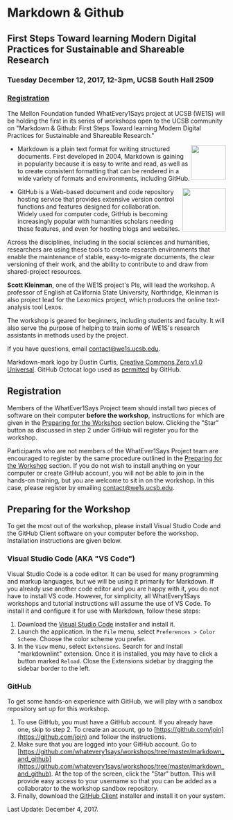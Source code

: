 # Markdown & Github

## First Steps Toward learning Modern Digital Practices for Sustainable and Shareable Research

### Tuesday December 12, 2017, 12-3pm, UCSB South Hall 2509

### [Registration](https://github.com/whatevery1says/workshops/tree/master/markdown_and_github#registration-1)

The Mellon Foundation funded WhatEvery1Says project at UCSB (WE1S) will be holding the first in its series of workshops open to the UCSB community on "Markdown & Github: First Steps Toward learning Modern Digital Practices for Sustainable and Shareable Research."

- <img src="https://upload.wikimedia.org/wikipedia/commons/thumb/4/48/Markdown-mark.svg/320px-Markdown-mark.svg.png" alt-text="Markdown Mark logo" align="right" height="80" style="height: 80px;"> Markdown is a plain text format for writing structured documents. First developed in 2004, Markdown is gaining in popularity because it is easy to write and read, as well as to create consistent formatting that can be rendered in a wide variety of formats and environments, including GitHub.

- <img src="https://assets-cdn.github.com/images/modules/logos_page/Octocat.png" alt-text="GitHub Octocat Logo" align="right" height="100" style="height: 100px;">GitHub is a Web-based document and code repository hosting service that provides extensive version control functions and features designed for collaboration. Widely used for computer code, GitHub is becoming increasingly popular with humanities scholars needing these features, and even for hosting blogs and websites.

Across the disciplines, including in the social sciences and humanities, researchers are using these tools to create research environments that enable the maintenance of stable, easy-to-migrate documents, the clear versioning of their work, and the ability to contribute to and draw from shared-project resources.

**Scott Kleinman**, one of the WE1S project's PIs, will lead the workshop. A professor of English at California State University, Northridge, Kleinman is also project lead for the Lexomics project, which produces the online text-analysis tool Lexos.

The workshop is geared for beginners, including students and faculty. It will also serve the purpose of helping to train some of WE1S's research assistants in methods used by the project.

If you have questions, email [contact@we1s.ucsb.edu](mailto:contact@we1s.ucsb.edu).

Markdown-mark logo by Dustin Curtis, [Creative Commons Zero v1.0 Universal](https://github.com/dcurtis/markdown-mark/blob/master/LICENSE). GitHub Octocat logo used as [permitted](https://github.com/logos) by GitHub.

## Registration

Members of the WhatEver1Says Project team should install two pieces of software on their computer **before the workshop**, instructions for which are given in the [Preparing for the Workshop](https://github.com/whatevery1says/workshops/tree/master/markdown_and_github#preparing-for-the-workshop) section below. Clicking the "Star" button as discussed in step 2 under GitHub will register you for the workshop.

Participants who are not members of the WhatEver1Says Project team are encouraged to register by the same procedure outlined in the [Preparing for the Workshop](https://github.com/whatevery1says/workshops/tree/master/markdown_and_github#preparing-for-the-workshop) section. If you do not wish to install anything on your computer or create GitHub account, you will not be able to join in the hands-on training, but you are welcome to sit in on the workshop. In this case, please register by emailing [contact@we1s.ucsb.edu](mailto:contact@we1s.ucsb.edu).

## Preparing for the Workshop

To get the most out of the workshop, please install Visual Studio Code and the GitHub Client software on your computer before the workshop. Installation instructions are given below.

### Visual Studio Code (AKA "VS Code")

Visual Studio Code is a code editor. It can be used for many programming and markup languages, but we will be using it primarily for Markdown. If you already use another code editor and you are happy with it, you do not have to install VS code. However, for simplicity, all WhatEvery1Says workshops and tutorial instructions will assume the use of VS Code. To install it and configure it for use with Markdown, follow these steps:

1. Download the [Visual Studio Code](https://code.visualstudio.com/download) installer and install it.
1. Launch the application. In the `File` menu, select `Preferences > Color Scheme`. Choose the color scheme you prefer.
1. In the `View` menu, select `Extensions`. Search for and install "markdownlint" extension. Once it is installed, you may have to click a button marked `Reload`. Close the Extensions sidebar by dragging the sidebar border to the left.

### GitHub

To get some hands-on experience with GitHub, we will play with a sandbox repository set up for this workshop.

1. To use GitHub, you must have a GitHub account. If you already have one, skip to step 2. To create an account, go to [https://github.com/join](https://github.com/join) and follow the instructions.
1. Make sure that you are logged into your GitHub account. Go to [https://github.com/whatevery1says/workshops/tree/master/markdown_and_github](https://github.com/whatevery1says/workshops/tree/master/markdown_and_github). At the top of the screen, click the "Star" button. This will provide easy access to your username so that you can be added as a collaborator to the workshop sandbox repository.
1. Finally, download the [GitHub Client](https://desktop.github.com/) installer and install it on your system.

Last Update: December 4, 2017.
